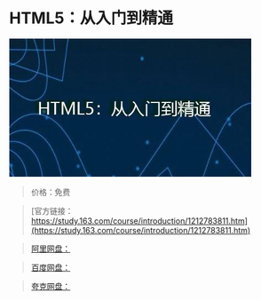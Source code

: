 # HTML5：从入门到精通

![img](../../../assets/study163/free/c5ccbadcd66e4ffc948de7fba0dbe5ad.jpg)

> 价格：免费

> [官方链接：https://study.163.com/course/introduction/1212783811.htm](https://study.163.com/course/introduction/1212783811.htm)

> [阿里网盘：]()

> [百度网盘：]()

> [夸克网盘：]()
